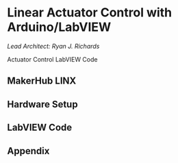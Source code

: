 # Linear Actuator Control with Arduino/LabVIEW

*Lead Architect: Ryan J. Richards*

Actuator Control LabVIEW Code


## MakerHub LINX ##




## Hardware Setup ##




## LabVIEW Code ##





## Appendix ##
